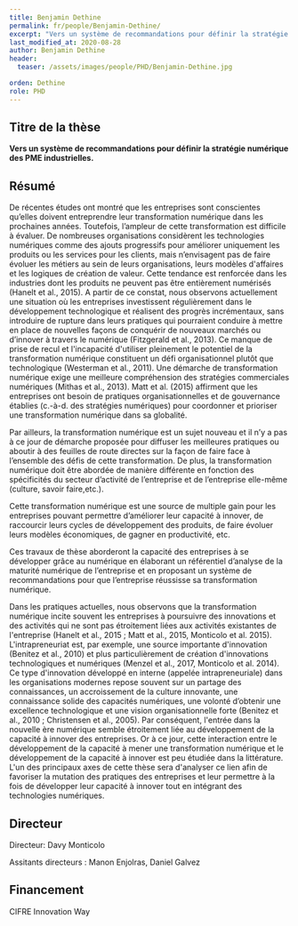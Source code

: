 ```yaml
---
title: Benjamin Dethine
permalink: fr/people/Benjamin-Dethine/
excerpt: "Vers un système de recommandations pour définir la stratégie numérique des PME industrielles"
last_modified_at: 2020-08-28
author: Benjamin Dethine
header:
  teaser: /assets/images/people/PHD/Benjamin-Dethine.jpg

orden: Dethine
role: PHD
---
```


## Titre de la thèse

**Vers un système de recommandations pour définir la stratégie numérique des PME industrielles.**

## Résumé

De récentes études ont montré que les entreprises sont conscientes qu’elles doivent entreprendre leur transformation numérique dans les prochaines années. Toutefois, l’ampleur de cette transformation est difficile à évaluer. De nombreuses organisations considèrent les technologies numériques comme des ajouts progressifs pour améliorer uniquement les produits ou les services pour les clients, mais n’envisagent pas de faire évoluer les métiers au sein de leurs organisations, leurs modèles d'affaires et les logiques de création de valeur. Cette tendance est renforcée dans les industries dont les produits ne peuvent pas être entièrement numérisés (Hanelt et al., 2015). A partir de ce constat, nous observons actuellement une situation où les entreprises investissent régulièrement dans le développement technologique et réalisent des progrès incrémentaux, sans introduire de rupture dans leurs pratiques qui pourraient conduire à mettre en place de nouvelles façons de conquérir de nouveaux marchés ou d’innover à travers le numérique (Fitzgerald et al., 2013). Ce manque de prise de recul et l'incapacité d'utiliser pleinement le potentiel de la transformation numérique constituent un défi organisationnel plutôt que technologique (Westerman et al., 2011). Une démarche de transformation numérique exige une meilleure compréhension des stratégies commerciales numériques (Mithas et al., 2013). Matt et al. (2015) affirment que les entreprises ont besoin de pratiques organisationnelles et de gouvernance établies (c.-à-d. des stratégies numériques) pour coordonner et prioriser une transformation numérique dans sa globalité.
 
Par ailleurs, la transformation numérique est un sujet nouveau et il n’y a pas à ce jour de démarche proposée pour diffuser les meilleures pratiques ou aboutir à des feuilles de route directes sur la façon de faire face à l’ensemble des défis de cette transformation. De plus, la transformation numérique doit être abordée de manière différente en fonction des spécificités du secteur d’activité de l’entreprise et de l’entreprise elle-même (culture, savoir faire,etc.).
 
Cette transformation numérique est une source de multiple gain pour les entreprises pouvant permettre d’améliorer leur capacité à innover, de raccourcir leurs cycles de développement des produits, de faire évoluer leurs modèles économiques, de gagner en productivité, etc.
 
Ces travaux de thèse aborderont la capacité des entreprises à se développer grâce au numérique  en élaborant un référentiel d’analyse de la maturité numérique de l’entreprise et en proposant un système de recommandations pour que l’entreprise réussisse sa transformation numérique.
 
Dans les pratiques actuelles, nous observons que la transformation numérique incite souvent les entreprises à poursuivre des innovations et des activités qui ne sont pas étroitement liées aux activités existantes de l'entreprise (Hanelt et al., 2015 ; Matt et al., 2015, Monticolo et al. 2015). L'intrapreneuriat est, par exemple, une source importante d'innovation (Benitez et al., 2010) et plus particulièrement de création d'innovations technologiques et numériques (Menzel et al., 2017, Monticolo et al. 2014). Ce type d'innovation développé en interne (appelée intrapreneuriale) dans les organisations modernes repose souvent sur un partage des connaissances, un accroissement de la culture innovante, une connaissance solide des capacités numériques, une volonté d’obtenir une excellence technologique et une vision organisationnelle forte (Benitez et al., 2010 ; Christensen et al., 2005). Par conséquent, l'entrée dans la nouvelle ère numérique semble étroitement liée au développement de la capacité à innover des entreprises. Or à ce jour, cette interaction entre le développement de la capacité à mener une transformation numérique et le développement de la capacité à innover est peu étudiée dans la littérature. L'un des principaux axes de cette thèse sera d'analyser ce lien afin de favoriser la mutation des pratiques des entreprises et leur permettre à la fois de développer leur capacité à innover tout en intégrant des technologies numériques.
  

## Directeur 

Directeur: Davy Monticolo  

Assitants directeurs : Manon Enjolras, Daniel Galvez

## Financement

CIFRE Innovation Way

